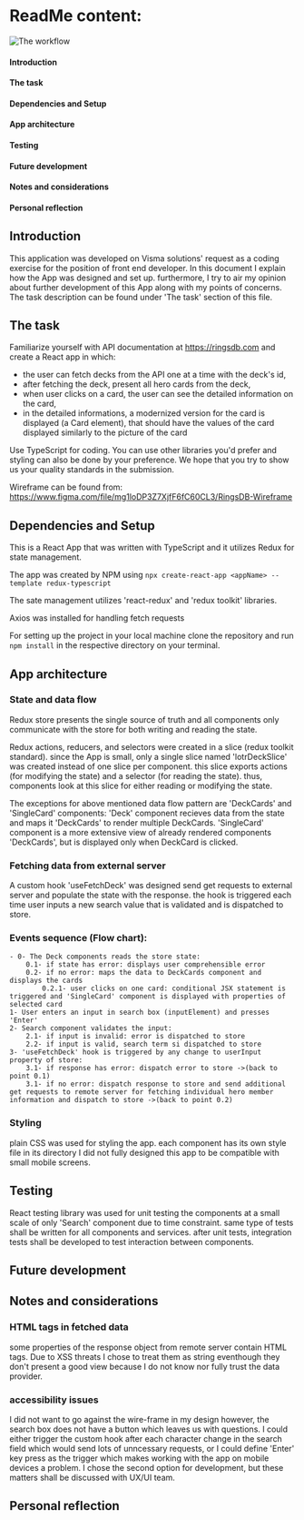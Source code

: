 # ReadMe content:

![The workflow](https://github.com/ark13da/LOTR/actions/workflows/main.yml/badge.svg)

#### Introduction
#### The task
#### Dependencies and Setup
#### App architecture
#### Testing
#### Future development
#### Notes and considerations
#### Personal reflection 


## Introduction

This application was developed on Visma solutions' request as a coding exercise for the position of front end developer. 
In this document I explain how the App was designed and set up. furthermore, I try to air my opinion about further development of this App along with my points of concerns. 
The task description can be found under 'The task' section of this file. 


## The task

Familiarize yourself with API documentation at https://ringsdb.com and create a React app in which:
- the user can fetch decks from the API one at a time with the deck's id,
- after fetching the deck, present all hero cards from the deck,
- when user clicks on a card, the user can see the detailed information on the card,
- in the detailed informations, a modernized version for the card is displayed (a Card element), that should have the values of the card displayed similarly to the picture of the card

Use TypeScript for coding. You can use other libraries you'd prefer and styling can also be done by your preference. We hope that you try to show us your quality standards in the submission.

Wireframe can be found from: https://www.figma.com/file/mg1loDP3Z7XjfF6fC60CL3/RingsDB-Wireframe


## Dependencies and Setup

This is a React App that was written with TypeScript and it utilizes Redux for state management.

The app was created by NPM using ```npx create-react-app <appName> --template redux-typescript```

The sate management utilizes 'react-redux' and 'redux toolkit' libraries.

Axios was installed for handling fetch requests

For setting up the project in your local machine clone the repository and run ```npm install``` in the respective directory on your terminal.


## App architecture

### State and data flow

Redux store presents the single source of truth and all components only communicate with the store for both writing and reading the state.

Redux actions, reducers, and selectors were created in a slice (redux toolkit standard). since the App is small, only a single slice named 'lotrDeckSlice' was created instead of one slice per component. this slice exports actions (for modifying the state) and a selector (for reading the state). thus, components look at this slice for either reading or modifying the state.

The exceptions for above mentioned data flow pattern are 'DeckCards' and 'SingleCard' components:
'Deck' component recieves data from the state and maps it 'DeckCards' to render multiple DeckCards.
'SingleCard' component is a more extensive view of already rendered components 'DeckCards', but is displayed only when DeckCard is clicked. 

### Fetching data from external server

A custom hook 'useFetchDeck' was designed send get requests to external server and populate the state with the response. the hook is triggered each time user inputs a new search value that is validated and is dispatched to store. 

### Events sequence (Flow chart): 
```
- 0- The Deck components reads the store state:
    0.1- if state has error: displays user comprehensible error
    0.2- if no error: maps the data to DeckCards component and displays the cards
        0.2.1- user clicks on one card: conditional JSX statement is triggered and 'SingleCard' component is displayed with properties of selected card
1- User enters an input in search box (inputElement) and presses 'Enter'
2- Search component validates the input:
    2.1- if input is invalid: error is dispatched to store
    2.2- if input is valid, search term si dispatched to store
3- 'useFetchDeck' hook is triggered by any change to userInput property of store:
    3.1- if response has error: dispatch error to store ->(back to point 0.1)
    3.1- if no error: dispatch response to store and send additional get requests to remote server for fetching individual hero member information and dispatch to store ->(back to point 0.2)
```
### Styling

plain CSS was used for styling the app. each component has its own style file in its directory
I did not fully designed this app to be compatible with small mobile screens.

## Testing

React testing library was used for unit testing the components at a small scale of only 'Search' component due to time constraint. 
same type of tests shall be written for all components and services.
after unit tests, integration tests shall be developed to test interaction between components.


## Future development

## Notes and considerations

### HTML tags in fetched data

some properties of the response object from remote server contain HTML tags. Due to XSS threats I chose to treat them as string eventhough they don't present a good view because I do not know nor fully trust the data provider.

### accessibility issues 

I did not want to go against the wire-frame in my design however, the search box does not have a button which leaves us with questions. 
I could either trigger the custom hook after each character change in the search field which would send lots of unncessary requests,
or I could define 'Enter' key press as the trigger which makes working with the app on mobile devices a problem.
I chose the second option for development, but these matters shall be discussed with UX/UI team.

## Personal reflection 


